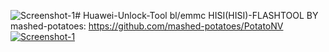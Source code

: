 <img src="https://camo.githubusercontent.com/b4bbfd738b7b0e2577dbef4c3f002211d4a25d16f0ae53c2b4da075814dbc910/68747470733a2f2f696d672e736869656c64732e696f2f6769746875622f6c6963656e73652f6d61736865642d706f7461746f65732f506f7461746f4e56" alt="Screenshot-1" border="0"># Huawei-Unlock-Tool bl/emmc
HISI(HISI)-FLASHTOOL BY mashed-potatoes: https://github.com/mashed-potatoes/PotatoNV
<a href="https://ibb.co/XLSj5BB"><img src="https://i.ibb.co/fF4qNRR/Screenshot-1.png" alt="Screenshot-1" border="0"></a>
